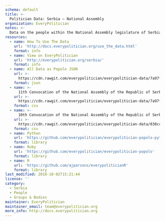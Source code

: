 ```yaml
---
schema: default
title: >-
  Politician Data: Serbia — National Assembly
organization: EveryPolitician
notes: >-
  Data on the people within the National Assembly legislature of Serbia.
resources:
  - name: How To Use The Data
    url: 'http://docs.everypolitician.org/use_the_data.html'
    format: info
  - name: View on EveryPolitician
    url: 'http://everypolitician.org/serbia/'
    format: info
  - name: All Data as Popolo JSON
    url: >-
      https://cdn.rawgit.com/everypolitician/everypolitician-data/7a97f43c70182647146e6060d406ea3169601b11/data/Serbia/National_Assembly/ep-popolo-v1.0.json
    format: json
  - name: >-
      11th Convocation of the National Assembly of the Republic of Serbia: From 2016-06-03
    url: >-
      https://cdn.rawgit.com/everypolitician/everypolitician-data/7a97f43c70182647146e6060d406ea3169601b11/data/Serbia/National_Assembly/term-11.csv
    format: csv
  - name: >-
      10th Convocation of the National Assembly of the Republic of Serbia: 2014-05-16 to 2016-06-03
    url: >-
      https://cdn.rawgit.com/everypolitician/everypolitician-data/038cc5d0590b05115365ca40588175134a80ac20/data/Serbia/National_Assembly/term-10.csv
    format: csv
  - name: Python
    url: 'https://github.com/everypolitician/everypolitician-popolo-python'
    format: library
  - name: Ruby
    url: 'https://github.com/everypolitician/everypolitician-popolo'
    format: library
  - name: R
    url: 'https://github.com/ajparsons/everypoliticianR'
    format: library
last_modified: 2018-10-02T15:21:44
license: ''
category:
  - Serbia
  - People
  - Groups & Bodies
maintainer: EveryPolitician
maintainer_email: team@everypolitician.org
more_info: http://docs.everypolitician.org
---
```

